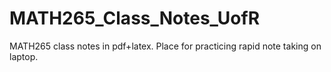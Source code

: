 # MATH265_Class_Notes_UofR
MATH265 class notes in pdf+latex. Place for practicing rapid note taking on laptop.

